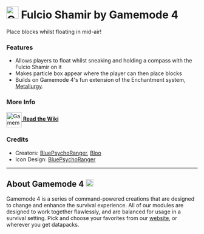 # <img src="https://raw.githubusercontent.com/Gamemode4Dev/GM4_Datapacks/master/base/images/gm4_logo.png" alt="GM4 Logo" width="32" /> Fulcio Shamir by Gamemode 4<!--$pmc:delete-->

Place blocks whilst floating in mid-air!<!--$pmc:headerSize-->

### Features
- Allows players to float whilst sneaking and holding a compass with the Fulcio Shamir on it
- Makes particle box appear where the player can then place blocks
- Builds on Gamemode 4's fun extension of the Enchantment system, [Metallurgy](https://gm4.co/modules/metallurgy)<!--$dynamicLink:gm4_metallurgy-->.

### More Info
[<img src="https://raw.githubusercontent.com/Gamemode4Dev/GM4_Datapacks/master/base/images/gm4_wiki_logo.png" alt="Gamemode 4 Wiki Logo" width="40" align="center"/> **Read the Wiki**](https://wiki.gm4.co/wiki/Metallurgy/Fulcio_Shamir)

### Credits
- Creators: [BluePsychoRanger](https://twitter.com/BluPsychoRanger), [Bloo](https://twitter.com/Bloo_dev)
- Icon Design: [BluePsychoRanger](https://twitter.com/BluPsychoRanger)

---
## About Gamemode 4 <img src="https://raw.githubusercontent.com/Gamemode4Dev/GM4_Datapacks/master/base/images/gm4_logo.png" alt="Gamemode 4 Logo" width="20"/>
Gamemode 4 is a series of command-powered creations that are designed to change and enhance the survival experience. All of our modules are designed to work together flawlessly, and are balanced for usage in a survival setting. Pick and choose your favorites from our [website](https://gm4.co), or wherever you get datapacks.